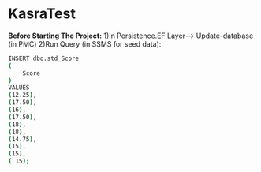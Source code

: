 # KasraTest
**Before Starting The Project:**
1)In Persistence.EF Layer--> Update-database (in PMC) 
2)Run Query (in SSMS for seed data): 

```sh
INSERT dbo.std_Score
(
    Score
)
VALUES
(12.25),
(17.50),
(16),
(17.50),
(18),
(18),
(14.75),
(15),
(15),
( 15);
```



